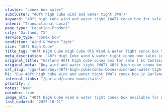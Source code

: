 ```yaml
---
cluster: "conex box sales"
subcluster: "40ft high cube wind and water tight (WWT)"
keyword: "40ft high cube wind and water tight (WWT) conex box for sale Garland, TX"
intent: "Transactional-Local"
page_type: "Location-Product"
city: "Garland, TX"
service_type: "conex box"
condition: "Wind & Water Tight"
size: "40ft High Cube"
title_tag: "40ft High Cube High Cube Ol5 Wind & Water Tight conex box Sales in Garland | LC Container"
meta_description: "40ft High Cube wind & water tight conex box sales in Garland. High cube containers with extra height. Fast delivery, competitive pricing. Serving conex boxes area. Quote ID: PRO. Call (214) 524-4168 for your free quote today."
original_title: "Garland 40ft high cube conex box for sale | LC Container"
original_meta: "Buy wind and water tight (WWT) 40ft high cube conex box sale with local delivery in Garland, TX. LC Container — local Since 2003. Request a fast quote today."
url_slug: "/garland/buy/40ft-high-cube/conex-boxes/wind-and-water-tight-wwt"
h1: "Buy 40ft high cube wind and water tight (WWT) conex box in Garland"
internal_links: "/garland/conex-boxes/sales"
priority: 3
notes: "NaN"
noindex: true
image_alt: "40ft High Cube wind & water tight conex box available for delivery in Garland"
last_updated: "2025-10-21"
---
```


<!-- TODO: Add unique city/inventory copy, images, and internal links here. -->
